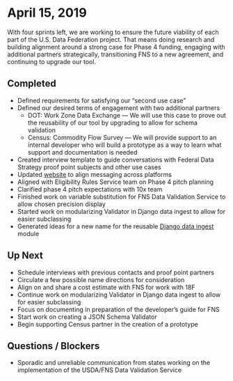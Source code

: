 # April 15, 2019

With four sprints left, we are working to ensure the future viability of each part of the U.S. Data Federation project. That means doing research and building alignment around a strong case for Phase 4 funding, engaging with additional partners strategically, transitioning FNS to a new agreement, and continuing to upgrade our tool.
## Completed

* Defined requirements for satisfying our “second use case”
* Defined our desired terms of engagement with two additional partners
  * DOT: Work Zone Data Exchange — We will use this case to prove out the reusability of our tool by upgrading to allow for schema validation
  * Census: Commodity Flow Survey — We will provide support to an internal developer who will build a prototype as a way to learn what support and documentation is needed
* Created interview template to guide conversations with Federal Data Strategy proof point subjects and other use cases
* Updated [website](https://federation.data.gov/) to align messaging across platforms 
* Aligned with Eligibility Rules Service team on Phase 4 pitch planning
* Clarified phase 4 pitch expectations with 10x team
* Finished work on variable substitution for FNS Data Validation Service to allow chosen precision display
* Started work on modularizing Validator in Django data ingest to allow for easier subclassing
* Generated ideas for a new name for the reusable [Django data ingest](https://github.com/18F/django-data-ingest) module


## Up Next

* Schedule interviews with previous contacts and proof point partners
* Circulate a few possible name directions for consideration
* Align on and share a cost estimate with FNS for work with 18F
* Continue work on modularizing Validator in Django data ingest to allow for easier subclassing
* Focus on documenting in preparation of the developer’s guide for FNS
* Start work on creating a JSON Schema Validator
* Begin supporting Census partner in the creation of a prototype


## Questions / Blockers

* Sporadic and unreliable communication from states working on the implementation of the USDA/FNS Data Validation Service
